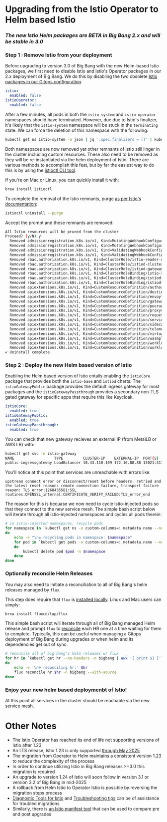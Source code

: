 # Upgrading from the Istio Operator to Helm based Istio 

### *The new Istio Helm packages are BETA in Big Bang 2.x and will be stable in 3.0*

### Step 1 : Remove Istio from your deployment
Before upgrading to version 3.0 of Big Bang with the new Helm-based Istio packages, we first need to disable Istio and Istio's Operator packages in our 2.x deployment of Big Bang. We do this by disabling the two obsolete [Istio packages in our Gitops configuration](https://repo1.dso.mil/kipten/template/-/blob/main/package-strategy/configmap.yaml?ref_type=heads#L18-22).
```yaml
istio:
  enabled: false
istioOperator:
  enabled: false
```
After a few minutes, all pods in both the `istio-system` and `istio-operator` namespaces should have terminated. However, due due to Istio's finalizer, it's likely that the `istio-system` namespace will be stuck in the `terminating` state. We can force the deletion of this namespace with the following:
```bash
kubectl get ns istio-system -o json | jq '.spec.finalizers = []' | kubectl replace --raw "/api/v1/namespaces/istio-system/finalize" -f -
```
Both namespaces are now removed yet other remnants of Istio still linger in the cluster including custom resources. These also need to be removed as they will be re-instantiated via the helm deployment of Istio. There are various methods to accomplish this feat, but by far the easiest way to do this is by using the [istioctl CLI tool](https://istio.io/latest/docs/ops/diagnostic-tools/istioctl/).  
  
If you're on Mac or Linux, you can quickly install it with:
```bash
brew install istioctl
```
To complete the removal of the Istio remnants, purge [as per Istio's documentation](https://istio.io/latest/docs/setup/install/istioctl/#uninstall-istio):
```bash
istioctl uninstall --purge
```
Accept the prompt and these remnants are removed:
```bash
All Istio resources will be pruned from the cluster
Proceed? (y/N) y
  Removed admissionregistration.k8s.io/v1, Kind=MutatingWebhookConfiguration/istio-revision-tag-default..
  Removed admissionregistration.k8s.io/v1, Kind=MutatingWebhookConfiguration/istio-sidecar-injector..
  Removed admissionregistration.k8s.io/v1, Kind=ValidatingWebhookConfiguration/istio-validator-istio-system..
  Removed admissionregistration.k8s.io/v1, Kind=ValidatingWebhookConfiguration/istiod-default-validator..
  Removed rbac.authorization.k8s.io/v1, Kind=ClusterRole/istio-reader-clusterrole-istio-system..
  Removed rbac.authorization.k8s.io/v1, Kind=ClusterRole/istiod-clusterrole-istio-system..
  Removed rbac.authorization.k8s.io/v1, Kind=ClusterRole/istiod-gateway-controller-istio-system..
  Removed rbac.authorization.k8s.io/v1, Kind=ClusterRoleBinding/istio-reader-clusterrole-istio-system..
  Removed rbac.authorization.k8s.io/v1, Kind=ClusterRoleBinding/istiod-clusterrole-istio-system..
  Removed rbac.authorization.k8s.io/v1, Kind=ClusterRoleBinding/istiod-gateway-controller-istio-system..
  Removed apiextensions.k8s.io/v1, Kind=CustomResourceDefinition/authorizationpolicies.security.istio.io..
  Removed apiextensions.k8s.io/v1, Kind=CustomResourceDefinition/destinationrules.networking.istio.io..
  Removed apiextensions.k8s.io/v1, Kind=CustomResourceDefinition/envoyfilters.networking.istio.io..
  Removed apiextensions.k8s.io/v1, Kind=CustomResourceDefinition/gateways.networking.istio.io..
  Removed apiextensions.k8s.io/v1, Kind=CustomResourceDefinition/peerauthentications.security.istio.io..
  Removed apiextensions.k8s.io/v1, Kind=CustomResourceDefinition/proxyconfigs.networking.istio.io..
  Removed apiextensions.k8s.io/v1, Kind=CustomResourceDefinition/requestauthentications.security.istio.io..
  Removed apiextensions.k8s.io/v1, Kind=CustomResourceDefinition/serviceentries.networking.istio.io..
  Removed apiextensions.k8s.io/v1, Kind=CustomResourceDefinition/sidecars.networking.istio.io..
  Removed apiextensions.k8s.io/v1, Kind=CustomResourceDefinition/telemetries.telemetry.istio.io..
  Removed apiextensions.k8s.io/v1, Kind=CustomResourceDefinition/virtualservices.networking.istio.io..
  Removed apiextensions.k8s.io/v1, Kind=CustomResourceDefinition/wasmplugins.extensions.istio.io..
  Removed apiextensions.k8s.io/v1, Kind=CustomResourceDefinition/workloadentries.networking.istio.io..
  Removed apiextensions.k8s.io/v1, Kind=CustomResourceDefinition/workloadgroups.networking.istio.io..
✔ Uninstall complete 
```

### Step 2 : Deploy the new Helm based version of Istio
Enabling the Helm based version of Istio entails enabling the `istioCore` package that provides both the `istio-base` and `istiod` charts. The `istioGatewayPublic` package provides the default ingress gateway for most packages and the `istioGatewayPassthrough` provides a secondary non-TLS gated gateway for specific apps that require this like Keycloak.
```yaml
istioCore:
  enabled: true
istioGatewayPublic:
  enabled: true
istioGatewayPassthrough:
  enabled: true
```
You can check that new gateway recieves an external IP (from MetalLB or AWS LB) with:
```bash
kubectl get svc -n istio-gateway
NAME                  TYPE         CLUSTER-IP    EXTERNAL-IP  PORT(S)                                    
public-ingressgateway LoadBalancer 10.43.110.109 172.16.88.88 15021:31155/TCP,80:31302/TCP,443:31046/TCP 
```
You'll notice at this point that services are unreachable with errors like:
```
upstream connect error or disconnect/reset before headers. retried and the latest reset reason: remote connection failure, transport failure reason: TLS_error:|268435581:SSL routines:OPENSSL_internal:CERTIFICATE_VERIFY_FAILED:TLS_error_end
```
The reason for this is becuase we now need to cycle istio-injected pods so that they connect to the new service mesh. The simple bash script below will iterate through all istio-injected namespaces and cycles all pods therein:
```bash
# in istio-injected namespaces, recycle pods
for namespace in `kubectl get ns -o custom-columns=:.metadata.name --no-headers -l istio-injection=enabled`
do
    echo -e "\n♻️ recycling pods in namespace: $namespace"
    for pod in `kubectl get pods -o custom-columns=:.metadata.name --no-headers -n $namespace`
    do 
        kubectl delete pod $pod -n $namespace
    done
done
```
### Optionally reconcile Helm Releases
You may also need to initiate a reconciliation to all of Big Bang's helm releases managed by `flux`.  
  
This step does require that `flux` is [installed locally](https://fluxcd.io/flux/installation/). Linux and Mac users can simply:
```bash
brew install fluxcd/tap/flux
```
This simple bash script will iterate through all of Big Bang managed Helm release and prompt `flux` to [reconcile](https://fluxcd.io/flux/cmd/flux_reconcile_helmrelease) each HR one at a time waiting for them to complete. Typically, this can be useful when managing a Gitops deployment of Big Bang during upgrades or when helm and its dependencies get out of sync.
```bash
# reconcile all of big bang's helm releases w/ flux
for hr in `kubectl get hr --no-headers -n bigbang | awk '{ print $1 }'`
do
    echo -e '\n☸️ reconciling hr:' $hr
    flux reconcile hr $hr -n bigbang --with-source
done
```
### Enjoy your new helm based deploymenbt of Istio!
At this point all services in the cluster should be reachable via the new service mesh. 

# Other Notes

- The Istio Operator has reached its end of life not supporting versions of Istio after 1.23
- An LTS release, Istio 1.23 is only supported [through May 2025](https://istio.io/latest/docs/releases/supported-releases/#:~:text=1.25%2C%201.26%2C%201.27-,1.23,-Yes)
- The migration from Operator to Helm maintains a consistent version 1.23 to reduce the complexity of the process
- In order to continue utilizing Istio in Big Bang releases >=3.0 this migration is required
- An upgrade to version 1.24 of Istio will soon follow in version 3.1 or version 3.2 of Big Bang in mid-2025
- A rollback from Helm Istio to Operator Istio is possible by reversing the migration steps process
- [Diagnostic Tools for Istio](https://istio.io/latest/docs/ops/diagnostic-tools) and [Troubleshooting tips](https://github.com/istio/istio/wiki/Troubleshooting-Istio) can be of assistance for troubled migrations
- Similarly, there is [an Istio manifest tool](https://github.com/istio/istio/pull/52281) that can be used to compare pre and post upgrades